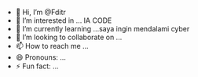 - 👋 Hi, I’m @Fditr
- 👀 I’m interested in ... IA CODE
- 🌱 I’m currently learning ...saya ingin mendalami cyber
- 💞️ I’m looking to collaborate on ...
- 📫 How to reach me ...
- 😄 Pronouns: ...
- ⚡ Fun fact: ...

<!---
Fditr/Fditr is a ✨ special ✨ repository because its `README.md` (this file) appears on your GitHub profile.
You can click the Preview link to take a look at your changes.
--->

